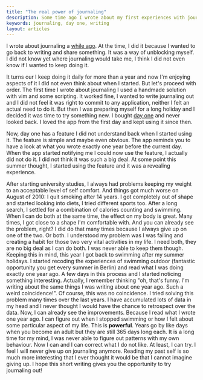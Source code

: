 ```yaml
---
title: "The real power of journaling"
description: Some time ago I wrote about my first experiences with journaling. Now, it's more than one year I'm doing it and it changed everything
keywords: journaling, day one, writing
layout: articles
---
```


I wrote about journaling a [while ago](/what-im-learning-with-journaling). At
the time, I did it because I wanted to go back to writing and share something.
It was a way of unblocking myself. I did not know yet where journaling would
take me, I think I did not even know if I wanted to keep doing it.

It turns our I keep doing it daily for more than a year and now I'm enjoying
aspects of it I did not even think about when I started. But let's proceed
with order. The first time I wrote about journaling I used a handmade solution
with vim and some scripting. It worked fine, I wanted to write journaling out
and I did not feel it was right to commit to any application, neither I felt
an actual need to do it. But then I was preparing myself for a long holiday
and I decided it was time to try something new. I bought [day
one](http://dayoneapp.com/) and never looked back. I loved the app from the
first day and kept using it since then.

Now, day one has a feature I did not understand back when I started using it.
The feature is simple and maybe even obvious. The app reminds you to have a
look at what you wrote exactly one year before the current day. When the app
started notifying me I could now use the feature, I actually did not do it. I
did not think it was such a big deal. At some point this summer thought, I
started using the feature and it was a revealing experience.

After starting university studies, I always had problems keeping my weight to
an acceptable level of self comfort. And things got much worse on August of
2010: I quit smoking after 14 years. I got completely out of shape and started
looking into diets, I tried different sports too. After a long search, I
settled for a combination of calories counting and swimming.  When I can do
both at the same time, the effect on my body is great. Many times, I got close
to a shape I'm comfortable with. And you can already see the problem, right? I
did do that many times because I always give up on one of the two. Or both. I
understood my problem was I was failing and creating a habit for those two
very vital activities in my life. I need both, they are no big deal as I can
do both. I was never able to keep them though.  Keeping this in mind, this
year I got back to swimming after my summer holidays. I started recoding the
experiences of swimming outdoor (fantastic opportunity you get every summer in
Berlin) and read what I was doing exactly one year ago. A few days in this
process and I started noticing something interesting. Actually, I remember
thinking "oh, that's funny. I'm writing about the same things I was writing
about one year ago.  Such a weird coincidence!".
Of course, this was no coincidence. I tried solving this problem many
times over the last years. I have accumulated lots of data in my head and I
never thought I would have the chance to retrospect over the data. Now, I can
already see the improvements. Because I read what I wrote one year ago. I can
figure out when I stopped swimming or how I felt about some particular aspect
of my life. This is **powerful**. Years go by like days when you become an
adult but they are still 365 days long each. It is a long time for my mind, I
was never able to figure out patterns with my own behaviour. Now I can and I
can correct what I do not like. At least, I can try.  I feel I will never give
up on journaling anymore.  Reading my past self is so much more interesting
that I ever thought it would be that I cannot imagine giving up. I hope this
short writing gives you the opportunity to try journaling out!
